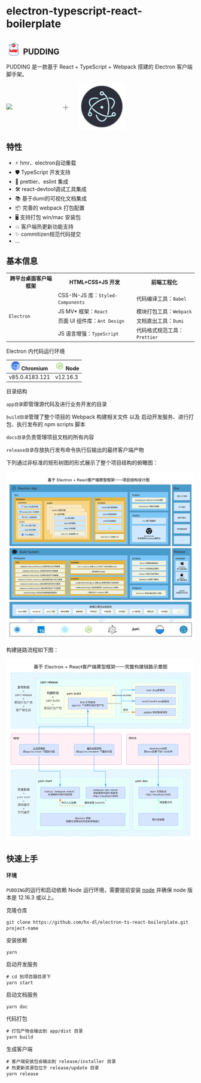 # electron-typescript-react-boilerplate

## <img class="pudding-logo" src="./docs/public/pudding.png" width="40"> PUDDING

PUDDING 是一款基于 React + TypeScript + Webpack 搭建的 Electron 客户端脚手架。


<div class="pic-plus">
  <img width="125" src="https://gw.alipayobjects.com/zos/antfincdn/aPkFc8Sj7n/method-draw-image.svg"/>
  <span>+</span>
  <img width="125" src="./docs/public/electron.png"/>
</div>
<style>
  .pudding-logo{
    vertical-align: bottom;
  }
  .pic-plus > * {
    display: inline-block !important;
    vertical-align: middle;
  }
  .pic-plus span {
    margin: 0 20px;
    color: #aaa;
    font-size: 30px;
  }
</style>

## 特性

- ⚡️ hmr、electron自动重载
- 🛡 TypeScript 开发支持
- 🍭 prettier、eslint 集成
- 🛠 react-devtool调试工具集成
- 📚 基于dumi的可视化文档集成
- 📦 完善的 webpack 打包配置
- 🖥 支持打包 win/mac 安装包
- 💥 客户端热更新功能支持
- ✨ commitizen规范代码提交
- ...

## 基本信息

<table>
	<tr>
	    <th>跨平台桌面客户端框架</th>
	    <th>HTML+CSS+JS 开发</th>
	    <th>前端工程化</th>  
	</tr >
	<tr >
	    <td rowspan="4"><code>Electron</code></td>
	    <td>CSS-IN-JS 库：<code>Styled-Components</code></td>
	    <td>代码编译工具：<code>Babel</code></td>
	</tr>
	<tr>
	    <td>JS MV* 框架：<code>React</code></td>
	    <td>模块打包工具：<code>Webpack</code></td>
	</tr>
	<tr>
	    <td>页面 UI 组件库：<code>Ant Design</code></td>
	    <td>文档直出工具：<code>Dumi</code></td>
	</tr>
	<tr>
	    <td>JS 语言增强：<code>TypeScript</code></td>
	    <td>代码格式规范工具：<code>Prettier</code></td>
	</tr>
</table>

Electron 内代码运行环境

| <img src="./docs/public/chromium.png" alt="chromium" width="24px" height="24px" /> Chromium | <img src="./docs/public/node.png" alt="nodejs" width="24px" height="24px" /> Node |
| ------------------------------------------------------------------------------------------ | -------------------------------------------------------------------------------- |
| v85.0.4183.121                                                                             | v12.16.3                                                                         |


目录结构

`app目录`即管理源代码及进行业务开发的目录

`build目录`管理了整个项目的 Webpack 构建相关文件 以及 启动开发服务、进行打包、执行发布的 npm scripts 脚本

`docs目录`负责管理项目文档的所有内容

`release目录`存放执行发布命令执行后输出的最终客户端产物

下列通过非标准的矩形树图的形式展示了整个项目结构的俯瞰图：

![目录结构设计图](./docs/public/design.png)


构建链路流程如下图：

![构建链路示意图](./docs/public/build.png)

## 快速上手

#### 环境

`PUDDING`的运行和启动依赖 Node 运行环境，需要提前安装 [node](https://nodejs.org/en/) 并确保 node 版本是 12.16.3 或以上。


克隆仓库

```git
git clone https://github.com/hx-dl/electron-ts-react-boilerplate.git project-name
```

安装依赖

```
yarn
```

启动开发服务
```shell
# cd 到项目跟目录下
yarn start
```

启动文档服务

```shell
yarn doc
```

代码打包

```shell
# 打包产物会输出到 app/dist 目录
yarn build
```

生成客户端

```shell
# 客户端安装包会输出到 release/installer 目录
# 热更新资源包位于 release/update 目录
yarn release
```
